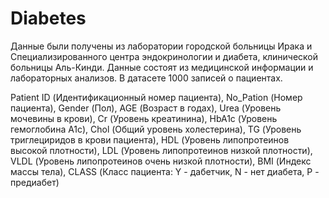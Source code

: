 # Diabetes
Данные  были получены из лаборатории городской больницы Ирака и Специализированного центра эндокринологии и диабета, клинической больницы Аль-Кинди. Данные состоят из медицинской информации и лабораторных анализов. В датасете 1000 записей о пациентах.

Patient ID (Идентификационный номер пациента), No_Pation (Номер пациента), Gender (Пол), AGE (Возраст в годах), Urea (Уровень мочевины в крови), Cr (Уровень креатинина), HbA1c (Уровень гемоглобина A1c), Chol (Общий уровень холестерина), TG (Уровень триглециридов в крови пациента), HDL (Уровень липопротеинов высокой плотности), LDL (Уровень липопротеинов низкой плотности), VLDL (Уровень липопротеинов очень низкой плотности), BMI (Индекс массы тела), CLASS (Класс пациента: Y - дабетчик, N - нет диабета, P - предиабет)
